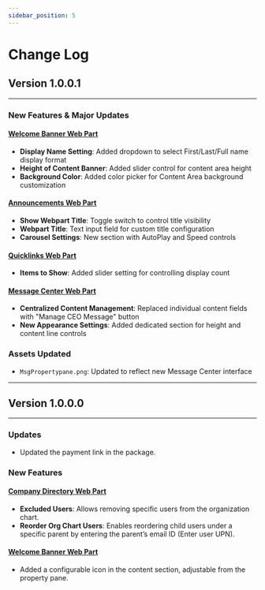 ```yaml
---
sidebar_position: 5
---
```


# Change Log

## Version 1.0.0.1

---

### New Features & Major Updates

#### [Welcome Banner Web Part](/documentation/docs/design-4/configuration#-1-welcome-banner)

- **Display Name Setting**: Added dropdown to select First/Last/Full name display format
- **Height of Content Banner**: Added slider control for content area height
- **Background Color**: Added color picker for Content Area background customization

#### [Announcements Web Part](/documentation/docs/design-4/configuration#-2-announcements)

- **Show Webpart Title**: Toggle switch to control title visibility
- **Webpart Title**: Text input field for custom title configuration
- **Carousel Settings**: New section with AutoPlay and Speed controls

#### [Quicklinks Web Part](/documentation/docs/design-4/configuration#-3-quicklinks)

- **Items to Show**: Added slider setting for controlling display count

#### [Message Center Web Part](/documentation/docs/design-4/configuration#-5-message-center)

- **Centralized Content Management**: Replaced individual content fields with "Manage CEO Message" button
- **New Appearance Settings**: Added dedicated section for height and content line controls

### Assets Updated

- `MsgPropertypane.png`: Updated to reflect new Message Center interface

---

## Version 1.0.0.0

---

### Updates

- Updated the payment link in the package.

### New Features

#### [Company Directory Web Part](/documentation/docs/design-4/configuration#-8-company-directory)

- **Excluded Users**: Allows removing specific users from the organization chart.
- **Reorder Org Chart Users**: Enables reordering child users under a specific parent by entering the parent’s email ID (Enter user UPN).

#### [Welcome Banner Web Part](/documentation/docs/design-4/configuration#%EF%B8%8F-general-settings)

- Added a configurable icon in the content section, adjustable from the property pane.
